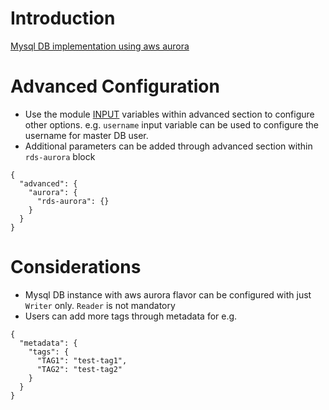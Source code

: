 # Introduction

[Mysql DB implementation using aws aurora](https://aws.amazon.com/rds/aurora/)

# Advanced Configuration

- Use the module [INPUT](https://registry.terraform.io/modules/terraform-aws-modules/rds/aws/latest#inputs) variables within advanced section to configure other options. e.g. `username` input variable can be used to configure the username for master DB user.
- Additional parameters can be added through advanced section within `rds-aurora` block
```
{
  "advanced": {
    "aurora": {
      "rds-aurora": {}
    }
  }
}
```


# Considerations

- Mysql DB instance with aws aurora flavor can be configured with just `Writer` only. `Reader` is not mandatory
- Users can add more tags through metadata for e.g.
```
{
  "metadata": {
    "tags": {
      "TAG1": "test-tag1",
      "TAG2": "test-tag2"
    }
  }
}
```